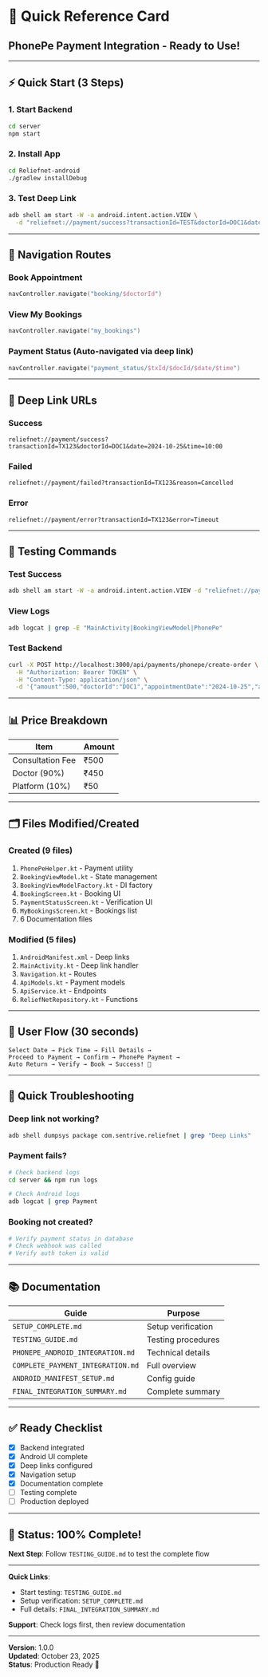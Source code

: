 # 🚀 Quick Reference Card

## PhonePe Payment Integration - Ready to Use!

---

## ⚡ Quick Start (3 Steps)

### 1. Start Backend
```bash
cd server
npm start
```

### 2. Install App
```bash
cd Reliefnet-android
./gradlew installDebug
```

### 3. Test Deep Link
```bash
adb shell am start -W -a android.intent.action.VIEW \
  -d "reliefnet://payment/success?transactionId=TEST&doctorId=DOC1&date=2024-10-25&time=10:00"
```

---

## 📱 Navigation Routes

### Book Appointment
```kotlin
navController.navigate("booking/$doctorId")
```

### View My Bookings
```kotlin
navController.navigate("my_bookings")
```

### Payment Status (Auto-navigated via deep link)
```kotlin
navController.navigate("payment_status/$txId/$docId/$date/$time")
```

---

## 🔗 Deep Link URLs

### Success
```
reliefnet://payment/success?transactionId=TX123&doctorId=DOC1&date=2024-10-25&time=10:00
```

### Failed
```
reliefnet://payment/failed?transactionId=TX123&reason=Cancelled
```

### Error
```
reliefnet://payment/error?transactionId=TX123&error=Timeout
```

---

## 🧪 Testing Commands

### Test Success
```bash
adb shell am start -W -a android.intent.action.VIEW -d "reliefnet://payment/success?transactionId=TX123&doctorId=DOC1&date=2024-10-25&time=10:00"
```

### View Logs
```bash
adb logcat | grep -E "MainActivity|BookingViewModel|PhonePe"
```

### Test Backend
```bash
curl -X POST http://localhost:3000/api/payments/phonepe/create-order \
  -H "Authorization: Bearer TOKEN" \
  -H "Content-Type: application/json" \
  -d '{"amount":500,"doctorId":"DOC1","appointmentDate":"2024-10-25","appointmentTime":"10:00"}'
```

---

## 📊 Price Breakdown

| Item | Amount |
|------|--------|
| Consultation Fee | ₹500 |
| Doctor (90%) | ₹450 |
| Platform (10%) | ₹50 |

---

## 🗂️ Files Modified/Created

### Created (9 files)
1. `PhonePeHelper.kt` - Payment utility
2. `BookingViewModel.kt` - State management
3. `BookingViewModelFactory.kt` - DI factory
4. `BookingScreen.kt` - Booking UI
5. `PaymentStatusScreen.kt` - Verification UI
6. `MyBookingsScreen.kt` - Bookings list
7. 6 Documentation files

### Modified (5 files)
1. `AndroidManifest.xml` - Deep links
2. `MainActivity.kt` - Deep link handler
3. `Navigation.kt` - Routes
4. `ApiModels.kt` - Payment models
5. `ApiService.kt` - Endpoints
6. `ReliefNetRepository.kt` - Functions

---

## 🎯 User Flow (30 seconds)

```
Select Date → Pick Time → Fill Details → 
Proceed to Payment → Confirm → PhonePe Payment → 
Auto Return → Verify → Book → Success! 🎉
```

---

## 🐛 Quick Troubleshooting

### Deep link not working?
```bash
adb shell dumpsys package com.sentrive.reliefnet | grep "Deep Links"
```

### Payment fails?
```bash
# Check backend logs
cd server && npm run logs

# Check Android logs
adb logcat | grep Payment
```

### Booking not created?
```bash
# Verify payment status in database
# Check webhook was called
# Verify auth token is valid
```

---

## 📚 Documentation

| Guide | Purpose |
|-------|---------|
| `SETUP_COMPLETE.md` | Setup verification |
| `TESTING_GUIDE.md` | Testing procedures |
| `PHONEPE_ANDROID_INTEGRATION.md` | Technical details |
| `COMPLETE_PAYMENT_INTEGRATION.md` | Full overview |
| `ANDROID_MANIFEST_SETUP.md` | Config guide |
| `FINAL_INTEGRATION_SUMMARY.md` | Complete summary |

---

## ✅ Ready Checklist

- [x] Backend integrated
- [x] Android UI complete
- [x] Deep links configured
- [x] Navigation setup
- [x] Documentation complete
- [ ] Testing complete
- [ ] Production deployed

---

## 🎉 Status: 100% Complete!

**Next Step**: Follow `TESTING_GUIDE.md` to test the complete flow

---

**Quick Links**:
- Start testing: `TESTING_GUIDE.md`
- Setup verification: `SETUP_COMPLETE.md`
- Full details: `FINAL_INTEGRATION_SUMMARY.md`

**Support**: Check logs first, then review documentation

---

**Version**: 1.0.0  
**Updated**: October 23, 2025  
**Status**: Production Ready 🚀
